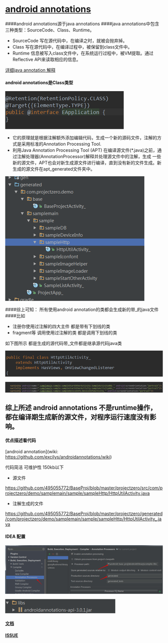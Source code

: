 # [android annotations](https://github.com/excilys/androidannotations)
####android annotations源于java annotations
####java annotations中包含三种类型：SourceCode、Class、Runtime。

* SourceCode  写在源代码中，在编译之时，就被会抛弃掉。
* Class  写在源代码中，在编译过程中，被保留到class文件中。
* Runtime 信息被写入class文件中，在系统运行过程中，被VM提取。通过Reflective API来读取相应的信息。

[详细java annotation 解释](http://blog.csdn.net/blueheart20/article/details/18810693)

#### android annotations是Class类型 
![Aaron Swartz]( https://raw.githubusercontent.com/495055772/BaseProj/master/screenShot/classtype.png)

* 它的原理就是根据注解额外添加编辑代码，生成一个新的源码文件，注解的方式是采用标准的Annotation Processing Tool.
* 利用Java Annotation Processing Tool (APT) 在编译源文件(*.java)之前，通过注解处理器(AnnotationProcessor)解释并处理源文件中的注解，生成 一些新的源文件，APT也会对新生成源文件进行编译，直到没有新的文件生成。新生成的源文件在apt_generated文件夹中。

![Aaron Swartz]( https://raw.githubusercontent.com/495055772/BaseProj/master/screenShot/apt_generated.png)

####综上可知：
  所有使用android annotation的类都会生成新的带_的java文件
####比如
 * 注册你使用过注解的四大主件 都是带有下划线的类
 * fragment等 调用使用过注解的类  都是调用下划线的类
 
 如下图所示 都是生成的源代码带_文件都是继承源代码java类

![Aaron Swartz]( https://raw.githubusercontent.com/495055772/BaseProj/master/screenShot/extends.png)

![Aaron Swartz]( https://raw.githubusercontent.com/495055772/BaseProj/master/screenShot/manifest.png)

## 综上所述 android annotations 不是runtime操作，都在编译期生成新的源文件，对程序运行速度没有影响。



#### 优点描述看代码

[android annotation](wiki: https://github.com/excilys/androidannotations/wiki)

代码简洁 可维护性 150kb以下

* 源文件

https://github.com/495055772/BaseProj/blob/master/projectzero/src/com/projectzero/demo/samplemain/sample/sampleHttp/HttpUtilActivity.java

* 注解生成的文件

https://github.com/495055772/BaseProj/blob/master/projectzero/generated/com/projectzero/demo/samplemain/sample/sampleHttp/HttpUtilActivity_.java


#### IDEA 配置
![Aaron Swartz](https://raw.githubusercontent.com/495055772/BaseProj/master/screenShot/ideaAnnotation.jpg)

![Aaron Swartz](https://raw.githubusercontent.com/495055772/BaseProj/master/screenShot/ideajar.png)



#### [文档](https://github.com/excilys/androidannotations/wiki/AvailableAnnotations)


#### [ISSUE](https://github.com/excilys/androidannotations/wiki/FAQ#import)


